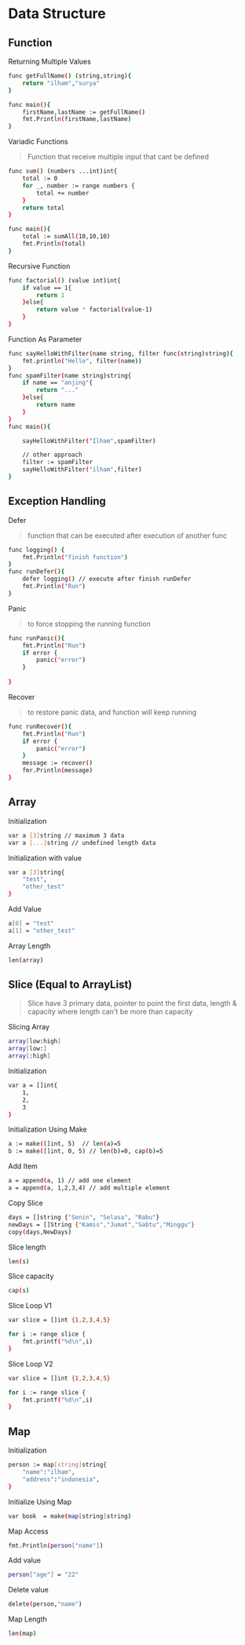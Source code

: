 # Data Structure

## Function
Returning Multiple Values
```bash
func getFullName() (string,string){
    return "ilham","surya"
}

func main(){
    firstName,lastName := getFullName()
    fmt.Println(firstName,lastName)
}
```
Variadic Functions
> Function that receive multiple input that cant be defined
```bash
func sum() (numbers ...int)int{
    total := 0
    for _, number := range numbers {
        total += number
    }
    return total
}

func main(){
    total := sumAll(10,10,10)
    fmt.Println(total)
}
```
Recursive Function
```bash
func factorial() (value int)int{
    if value == 1{
        return 1
    }else{
        return value * factorial(value-1)
    }
}
```
Function As Parameter
```bash
func sayHelloWithFilter(name string, filter func(string)string){
    fmt.println("Hello", filter(name))
}
func spamFilter(name string)string{
    if name == "anjing"{
        return "..."
    }else{
        return name
    }
}
func main(){

    sayHelloWithFilter("Ilham",spamFilter)

    // other approach
    filter := spamFilter
    sayHelloWithFilter("ilham",filter)
}
```
## Exception Handling
Defer
> function that can be executed after execution of another func
```bash
func logging() {
    fmt.Println("finish function")
}
func runDefer(){
    defer logging() // execute after finish runDefer
    fmt.Println("Run")
}
```
Panic
> to force stopping the running function
```bash
func runPanic(){
    fmt.Println("Run")
    if error {
        panic("error")
    }
    
}
```
Recover
> to restore panic data, and function will keep running
```bash
func runRecover(){
    fmt.Println("Run")
    if error {
        panic("error")
    }
    message := recover()
    fmr.Println(message)
}
```
## Array
Initialization
```bash
var a [3]string // maximum 3 data
var a [...]string // undefined length data
```
Initialization with value
```bash
var a [3]string{
    "test",
    "other_test"
}
```
Add Value
```bash
a[0] = "test"
a[1] = "other_test"
```
Array Length
```bash
len(array)
```

## Slice (Equal to ArrayList)
> Slice have 3 primary data, pointer to point the first data, length & capacity where length can't be more than capacity
 
 Slicing Array
```bash
array[low:high] 
array[low:]
array[:high]  
```

Initialization
```bash
var a = []int{
    1,
    2,
    3
}
```
Initialization Using Make
```bash
a := make([]int, 5)  // len(a)=5
b := make([]int, 0, 5) // len(b)=0, cap(b)=5
```
Add Item
```bash
a = append(a, 1) // add one element
a = append(a, 1,2,3,4) // add multiple element
```    
Copy Slice
```bash
days = []string {"Senin", "Selasa", "Rabu"}
newDays = []String {"Kamis","Jumat","Sabtu","Minggu"}
copy(days,NewDays)
```
Slice length
```bash
len(s)
```
Slice capacity
```bash
cap(s)
```
Slice Loop V1
```bash
var slice = []int {1,2,3,4,5}

for i := range slice {
    fmt.printf("%d\n",i)
}
```
Slice Loop V2
```bash
var slice = []int {1,2,3,4,5}

for i := range slice {
    fmt.printf("%d\n",i)
}
```

## Map

Initialization
```bash
person := map[string]string{
    "name":"ilham",
    "address":"indonesia",
}
```
Initialize Using Map
```bash
var book  = make(map[string]string)
```
Map Access
```bash
fmt.Println(person["name"])
```
Add value 
```bash
person["age"] = "22"
```
Delete value 
```bash
delete(person,"name")
```
Map Length
```bash
len(map)
```